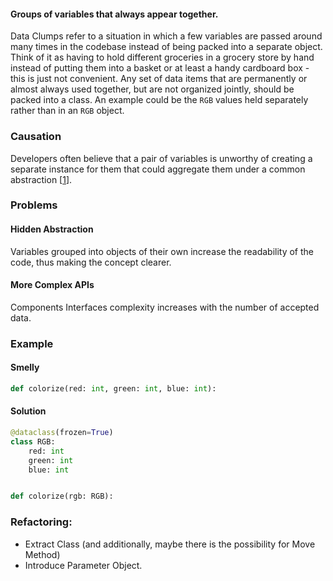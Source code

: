 #### Groups of variables that always appear together.

Data Clumps refer to a situation in which a few variables are passed around many times in the codebase instead of being packed into a separate object. Think of it as having to hold different groceries in a grocery store by hand instead of putting them into a basket or at least a handy cardboard box - this is just not convenient. Any set of data items that are permanently or almost always used together, but are not organized jointly, should be packed into a class. An example could be the `RGB` values held separately rather than in an `RGB` object.
### Causation

Developers often believe that a pair of variables is unworthy of creating a separate instance for them that could aggregate them under a common abstraction [[1](https://luzkan.github.io/smells/data-clump#sources)].

### Problems

#### **Hidden Abstraction**

Variables grouped into objects of their own increase the readability of the code, thus making the concept clearer.

#### **More Complex APIs** 

Components Interfaces complexity increases with the number of accepted data.

### Example

#### Smelly

```python
def colorize(red: int, green: int, blue: int):
```

#### Solution

```python
@dataclass(frozen=True)
class RGB:
    red: int
    green: int
    blue: int


def colorize(rgb: RGB):
```

### Refactoring:

- Extract Class (and additionally, maybe there is the possibility for Move Method)
- Introduce Parameter Object.


